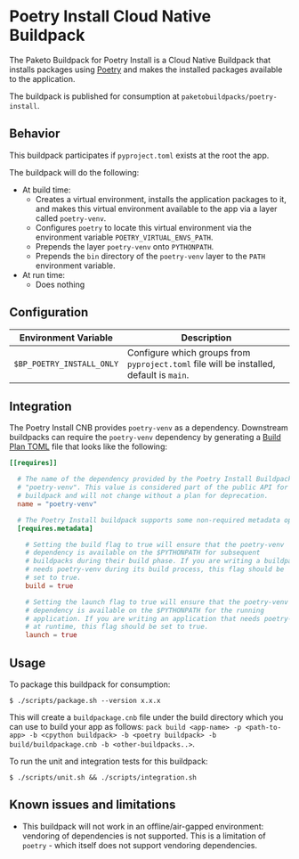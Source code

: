 # Poetry Install Cloud Native Buildpack

The Paketo Buildpack for Poetry Install is a Cloud Native Buildpack that installs
packages using [Poetry](https://python-poetry.org/) and makes the installed packages
available to the application.

The buildpack is published for consumption at `paketobuildpacks/poetry-install`.

## Behavior
This buildpack participates if `pyproject.toml` exists at the root the app.

The buildpack will do the following:
* At build time:
  - Creates a virtual environment, installs the application packages to it,
    and makes this virtual environment available to the app via a layer called `poetry-venv`.
  - Configures `poetry` to locate this virtual environment via the
    environment variable `POETRY_VIRTUAL_ENVS_PATH`.
  - Prepends the layer `poetry-venv` onto `PYTHONPATH`.
  - Prepends the `bin` directory of the `poetry-venv` layer to the `PATH` environment variable.
* At run time:
  - Does nothing

## Configuration
| Environment Variable | Description                                                                                                                                                                          |
|----------------------|--------------------------------------------------------------------------------------------------------------------------------------------------------------------------------------|
| `$BP_POETRY_INSTALL_ONLY` | Configure which groups from `pyproject.toml` file will be installed, default is `main`. |

## Integration

The Poetry Install CNB provides `poetry-venv` as a dependency. Downstream
buildpacks can require the `poetry-venv` dependency by generating a [Build
Plan
TOML](https://github.com/buildpacks/spec/blob/master/buildpack.md#build-plan-toml)
file that looks like the following:

```toml
[[requires]]

  # The name of the dependency provided by the Poetry Install Buildpack is
  # "poetry-venv". This value is considered part of the public API for the
  # buildpack and will not change without a plan for deprecation.
  name = "poetry-venv"

  # The Poetry Install buildpack supports some non-required metadata options.
  [requires.metadata]

    # Setting the build flag to true will ensure that the poetry-venv
    # dependency is available on the $PYTHONPATH for subsequent
    # buildpacks during their build phase. If you are writing a buildpack that
    # needs poetry-venv during its build process, this flag should be
    # set to true.
    build = true

    # Setting the launch flag to true will ensure that the poetry-venv
    # dependency is available on the $PYTHONPATH for the running
    # application. If you are writing an application that needs poetry-venv
    # at runtime, this flag should be set to true.
    launch = true
```

## Usage

To package this buildpack for consumption:
```
$ ./scripts/package.sh --version x.x.x
```
This will create a `buildpackage.cnb` file under the build directory which you
can use to build your app as follows: `pack build <app-name> -p <path-to-app>
-b <cpython buildpack> -b <poetry buildpack> -b build/buildpackage.cnb -b
<other-buildpacks..>`.

To run the unit and integration tests for this buildpack:
```
$ ./scripts/unit.sh && ./scripts/integration.sh
```

## Known issues and limitations

* This buildpack will not work in an offline/air-gapped environment: vendoring
  of dependencies is not supported. This is a limitation of `poetry` - which
  itself does not support vendoring dependencies.
